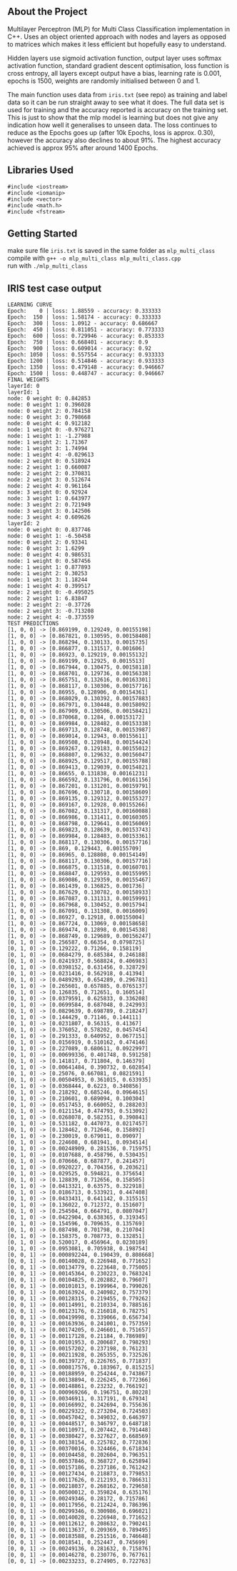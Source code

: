 ## About the Project
Multilayer Perceptron (MLP) for Multi Class Classification implementation in C++.
Uses an object oriented approach with nodes and layers as opposed to
matrices which makes it less efficient but hopefully easy to understand.
 
Hidden layers use sigmoid activation function, output layer uses softmax activation function, standard gradient descent 
optimisation, loss function is cross entropy, all layers except output have a bias, learning rate is 0.001,
epochs is 1500, weights are randomly initialised between 0 and 1.  

The main function uses data from `iris.txt` (see repo) as training and label data so it can be run straight away to see what it does. The full data set is used for training and the accuracy reported is accuracy on the training set. This is just to show that the mlp model is learning but does not give any indication how well it generalises to unseen data. The loss continues to reduce as the Epochs goes up (after 10k Epochs, loss is approx. 0.30), however the accuracy also declines to about 91%. The highest accuracy achieved is approx 95% after around 1400 Epochs.

## Libraries Used
    #include <iostream>
    #include <iomanip>
    #include <vector>
    #include <math.h>
    #include <fstream>

## Getting Started
make sure file `iris.txt` is saved in the same folder as `mlp_multi_class`  
compile with `g++ -o mlp_multi_class mlp_multi_class.cpp`  
run with `./mlp_multi_class`

## IRIS test case output
    LEARNING CURVE
    Epoch:    0 | loss: 1.88559 - accuracy: 0.333333
    Epoch:  150 | loss: 1.58174 - accuracy: 0.333333
    Epoch:  300 | loss: 1.0912 - accuracy: 0.686667
    Epoch:  450 | loss: 0.811051 - accuracy: 0.773333
    Epoch:  600 | loss: 0.729946 - accuracy: 0.853333
    Epoch:  750 | loss: 0.668401 - accuracy: 0.9
    Epoch:  900 | loss: 0.609014 - accuracy: 0.92
    Epoch: 1050 | loss: 0.557554 - accuracy: 0.933333
    Epoch: 1200 | loss: 0.514846 - accuracy: 0.933333
    Epoch: 1350 | loss: 0.479148 - accuracy: 0.946667
    Epoch: 1500 | loss: 0.448747 - accuracy: 0.946667
    FINAL WEIGHTS
    layerId: 0
    layerId: 1
    node: 0 weight 0: 0.842853
    node: 0 weight 1: 0.396028
    node: 0 weight 2: 0.784158
    node: 0 weight 3: 0.798668
    node: 0 weight 4: 0.912182
    node: 1 weight 0: -0.976271
    node: 1 weight 1: -1.27988
    node: 1 weight 2: 1.71367
    node: 1 weight 3: 1.74994
    node: 1 weight 4: -0.029613
    node: 2 weight 0: 0.518924
    node: 2 weight 1: 0.660087
    node: 2 weight 2: 0.370831
    node: 2 weight 3: 0.512674
    node: 2 weight 4: 0.961164
    node: 3 weight 0: 0.92924
    node: 3 weight 1: 0.643977
    node: 3 weight 2: 0.721949
    node: 3 weight 3: 0.142506
    node: 3 weight 4: 0.609626
    layerId: 2
    node: 0 weight 0: 0.837746
    node: 0 weight 1: -6.50458
    node: 0 weight 2: 0.93341
    node: 0 weight 3: 1.6299
    node: 0 weight 4: 0.986531
    node: 1 weight 0: 0.587456
    node: 1 weight 1: 0.877893
    node: 1 weight 2: 0.30253
    node: 1 weight 3: 1.18244
    node: 1 weight 4: 0.399517
    node: 2 weight 0: -0.495025
    node: 2 weight 1: 6.83847
    node: 2 weight 2: -0.37726
    node: 2 weight 3: -0.713208
    node: 2 weight 4: -0.373559
    TEST PREDICTIONS
    [1, 0, 0] -> [0.869199, 0.129249, 0.00155198]
    [1, 0, 0] -> [0.867821, 0.130595, 0.00158408]
    [1, 0, 0] -> [0.868294, 0.130133, 0.0015735]
    [1, 0, 0] -> [0.866877, 0.131517, 0.001606]
    [1, 0, 0] -> [0.86923, 0.129219, 0.00155132]
    [1, 0, 0] -> [0.869199, 0.12925, 0.0015513]
    [1, 0, 0] -> [0.867944, 0.130475, 0.00158118]
    [1, 0, 0] -> [0.868701, 0.129736, 0.00156338]
    [1, 0, 0] -> [0.865751, 0.132616, 0.00163301]
    [1, 0, 0] -> [0.868117, 0.130306, 0.00157716]
    [1, 0, 0] -> [0.86955, 0.128906, 0.00154361]
    [1, 0, 0] -> [0.868029, 0.130392, 0.00157883]
    [1, 0, 0] -> [0.867971, 0.130448, 0.00158092]
    [1, 0, 0] -> [0.867909, 0.130506, 0.00158421]
    [1, 0, 0] -> [0.870068, 0.1284, 0.00153172]
    [1, 0, 0] -> [0.869984, 0.128482, 0.00153338]
    [1, 0, 0] -> [0.869713, 0.128748, 0.00153987]
    [1, 0, 0] -> [0.869014, 0.12943, 0.00155611]
    [1, 0, 0] -> [0.869508, 0.128948, 0.00154424]
    [1, 0, 0] -> [0.869267, 0.129183, 0.00155012]
    [1, 0, 0] -> [0.868807, 0.129632, 0.00156047]
    [1, 0, 0] -> [0.868925, 0.129517, 0.00155788]
    [1, 0, 0] -> [0.869413, 0.129039, 0.00154821]
    [1, 0, 0] -> [0.86655, 0.131838, 0.00161231]
    [1, 0, 0] -> [0.866592, 0.131796, 0.00161156]
    [1, 0, 0] -> [0.867201, 0.131201, 0.00159791]
    [1, 0, 0] -> [0.867696, 0.130718, 0.00158609]
    [1, 0, 0] -> [0.869135, 0.129312, 0.00155327]
    [1, 0, 0] -> [0.869167, 0.12928, 0.00155266]
    [1, 0, 0] -> [0.867082, 0.131317, 0.00160088]
    [1, 0, 0] -> [0.866986, 0.131411, 0.00160305]
    [1, 0, 0] -> [0.868798, 0.129641, 0.00156069]
    [1, 0, 0] -> [0.869823, 0.128639, 0.00153743]
    [1, 0, 0] -> [0.869984, 0.128483, 0.00153361]
    [1, 0, 0] -> [0.868117, 0.130306, 0.00157716]
    [1, 0, 0] -> [0.869, 0.129443, 0.00155709]
    [1, 0, 0] -> [0.86965, 0.128808, 0.00154149]
    [1, 0, 0] -> [0.868117, 0.130306, 0.00157716]
    [1, 0, 0] -> [0.866875, 0.131518, 0.00160701]
    [1, 0, 0] -> [0.868847, 0.129593, 0.00155995]
    [1, 0, 0] -> [0.869086, 0.129359, 0.00155467]
    [1, 0, 0] -> [0.861439, 0.136825, 0.001736]
    [1, 0, 0] -> [0.867629, 0.130782, 0.00158933]
    [1, 0, 0] -> [0.867087, 0.131313, 0.00159991]
    [1, 0, 0] -> [0.867968, 0.130452, 0.0015794]
    [1, 0, 0] -> [0.867091, 0.131308, 0.0016009]
    [1, 0, 0] -> [0.86927, 0.12918, 0.00155004]
    [1, 0, 0] -> [0.867724, 0.13069, 0.00158658]
    [1, 0, 0] -> [0.869474, 0.12898, 0.00154538]
    [1, 0, 0] -> [0.868749, 0.129689, 0.00156247]
    [0, 1, 0] -> [0.256587, 0.66354, 0.0798725]
    [0, 1, 0] -> [0.129222, 0.71266, 0.158119]
    [0, 1, 0] -> [0.0684279, 0.685384, 0.246188]
    [0, 1, 0] -> [0.0241937, 0.568824, 0.406983]
    [0, 1, 0] -> [0.0398152, 0.631456, 0.328729]
    [0, 1, 0] -> [0.0231416, 0.562918, 0.41394]
    [0, 1, 0] -> [0.0489293, 0.654289, 0.296781]
    [0, 1, 0] -> [0.265601, 0.657885, 0.0765137]
    [0, 1, 0] -> [0.126835, 0.712651, 0.160514]
    [0, 1, 0] -> [0.0379591, 0.625833, 0.336208]
    [0, 1, 0] -> [0.0699584, 0.687048, 0.242993]
    [0, 1, 0] -> [0.0829639, 0.698789, 0.218247]
    [0, 1, 0] -> [0.144429, 0.71146, 0.144111]
    [0, 1, 0] -> [0.0231807, 0.56315, 0.41367]
    [0, 1, 0] -> [0.376052, 0.578202, 0.0457454]
    [0, 1, 0] -> [0.291333, 0.640952, 0.0677151]
    [0, 1, 0] -> [0.0156919, 0.510162, 0.474146]
    [0, 1, 0] -> [0.227089, 0.680611, 0.0922997]
    [0, 1, 0] -> [0.00699336, 0.401748, 0.591258]
    [0, 1, 0] -> [0.141817, 0.711804, 0.146379]
    [0, 1, 0] -> [0.00641484, 0.390732, 0.602854]
    [0, 1, 0] -> [0.25076, 0.667081, 0.0821591]
    [0, 1, 0] -> [0.00504953, 0.361015, 0.633935]
    [0, 1, 0] -> [0.0368444, 0.6223, 0.340856]
    [0, 1, 0] -> [0.218292, 0.685246, 0.0964615]
    [0, 1, 0] -> [0.210601, 0.689094, 0.100304]
    [0, 1, 0] -> [0.0517453, 0.660052, 0.288203]
    [0, 1, 0] -> [0.0121154, 0.474793, 0.513092]
    [0, 1, 0] -> [0.0268078, 0.582351, 0.390841]
    [0, 1, 0] -> [0.531182, 0.447073, 0.0217457]
    [0, 1, 0] -> [0.128462, 0.712646, 0.158892]
    [0, 1, 0] -> [0.230019, 0.679011, 0.09097]
    [0, 1, 0] -> [0.224608, 0.681941, 0.0934514]
    [0, 1, 0] -> [0.00248909, 0.281536, 0.715975]
    [0, 1, 0] -> [0.0107688, 0.458796, 0.530435]
    [0, 1, 0] -> [0.070666, 0.687877, 0.241457]
    [0, 1, 0] -> [0.0920227, 0.704356, 0.203621]
    [0, 1, 0] -> [0.029525, 0.594821, 0.375654]
    [0, 1, 0] -> [0.128839, 0.712656, 0.158505]
    [0, 1, 0] -> [0.0413321, 0.63575, 0.322918]
    [0, 1, 0] -> [0.0186713, 0.533921, 0.447408]
    [0, 1, 0] -> [0.0433431, 0.641142, 0.315515]
    [0, 1, 0] -> [0.136022, 0.712372, 0.151607]
    [0, 1, 0] -> [0.254504, 0.664791, 0.0807047]
    [0, 1, 0] -> [0.0422904, 0.638365, 0.319345]
    [0, 1, 0] -> [0.154596, 0.709635, 0.135769]
    [0, 1, 0] -> [0.087498, 0.701798, 0.210704]
    [0, 1, 0] -> [0.158375, 0.708773, 0.132851]
    [0, 1, 0] -> [0.520017, 0.456964, 0.0230189]
    [0, 1, 0] -> [0.0953081, 0.705938, 0.198754]
    [0, 0, 1] -> [0.000892244, 0.190439, 0.808668]
    [0, 0, 1] -> [0.00140028, 0.226948, 0.771652]
    [0, 0, 1] -> [0.00134779, 0.223648, 0.775005]
    [0, 0, 1] -> [0.00145364, 0.230223, 0.768324]
    [0, 0, 1] -> [0.00104825, 0.202882, 0.79607]
    [0, 0, 1] -> [0.00101013, 0.199964, 0.799026]
    [0, 0, 1] -> [0.00163924, 0.240982, 0.757379]
    [0, 0, 1] -> [0.00128315, 0.219455, 0.779262]
    [0, 0, 1] -> [0.00114991, 0.210334, 0.788516]
    [0, 0, 1] -> [0.00123176, 0.216018, 0.78275]
    [0, 0, 1] -> [0.00419998, 0.339066, 0.656734]
    [0, 0, 1] -> [0.00163936, 0.241001, 0.757359]
    [0, 0, 1] -> [0.00174205, 0.246601, 0.751657]
    [0, 0, 1] -> [0.00117128, 0.21184, 0.786989]
    [0, 0, 1] -> [0.00101953, 0.200687, 0.798293]
    [0, 0, 1] -> [0.00157202, 0.237198, 0.76123]
    [0, 0, 1] -> [0.00211928, 0.265355, 0.732526]
    [0, 0, 1] -> [0.00139727, 0.226765, 0.771837]
    [0, 0, 1] -> [0.000817576, 0.183967, 0.815215]
    [0, 0, 1] -> [0.00188959, 0.254244, 0.743867]
    [0, 0, 1] -> [0.00138894, 0.226245, 0.772366]
    [0, 0, 1] -> [0.00148861, 0.23232, 0.766192]
    [0, 0, 1] -> [0.000969266, 0.196751, 0.80228]
    [0, 0, 1] -> [0.00346911, 0.317191, 0.67934]
    [0, 0, 1] -> [0.00166992, 0.242694, 0.755636]
    [0, 0, 1] -> [0.00229322, 0.273204, 0.724503]
    [0, 0, 1] -> [0.00457042, 0.349032, 0.646397]
    [0, 0, 1] -> [0.00448517, 0.346797, 0.648718]
    [0, 0, 1] -> [0.00110971, 0.207442, 0.791448]
    [0, 0, 1] -> [0.00380427, 0.327627, 0.668569]
    [0, 0, 1] -> [0.00138154, 0.225782, 0.772836]
    [0, 0, 1] -> [0.00370016, 0.324466, 0.671834]
    [0, 0, 1] -> [0.00104458, 0.202604, 0.796351]
    [0, 0, 1] -> [0.00537846, 0.368727, 0.625894]
    [0, 0, 1] -> [0.00157186, 0.237186, 0.761242]
    [0, 0, 1] -> [0.00127434, 0.218873, 0.779853]
    [0, 0, 1] -> [0.00117626, 0.212193, 0.786631]
    [0, 0, 1] -> [0.00218037, 0.268162, 0.729658]
    [0, 0, 1] -> [0.00500012, 0.359824, 0.635176]
    [0, 0, 1] -> [0.00249346, 0.28172, 0.715786]
    [0, 0, 1] -> [0.00117956, 0.212424, 0.786396]
    [0, 0, 1] -> [0.00299346, 0.300986, 0.696021]
    [0, 0, 1] -> [0.00140028, 0.226948, 0.771652]
    [0, 0, 1] -> [0.00112612, 0.208632, 0.790241]
    [0, 0, 1] -> [0.00113637, 0.209369, 0.789495]
    [0, 0, 1] -> [0.00183588, 0.251516, 0.746648]
    [0, 0, 1] -> [0.0018541, 0.252447, 0.745699]
    [0, 0, 1] -> [0.00249136, 0.281632, 0.715876]
    [0, 0, 1] -> [0.00146278, 0.230776, 0.767761]
    [0, 0, 1] -> [0.00233233, 0.274905, 0.722763]
